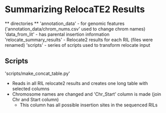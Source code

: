 # Summarizing RelocaTE2 Results

** directories **
'annotation_data' - for genomic features ('annotation_data/chrom_nums.csv' used to change chrom names)
'data_from_lit' - has parental insertion information
'relocate_summary_results' - Relocate2 results for each RIL (files were renamed)
'scripts' - series of scripts used to transform relocate input


## Scripts
'scripts/make_concat_table.py'
- Reads in all RIL relocate2 results and creates one long table with selected columns
- Chromosome names are changed and 'Chr_Start' column is made (join Chr and Start column)
    * This column has all possible insertion sites in the sequenced RILs


